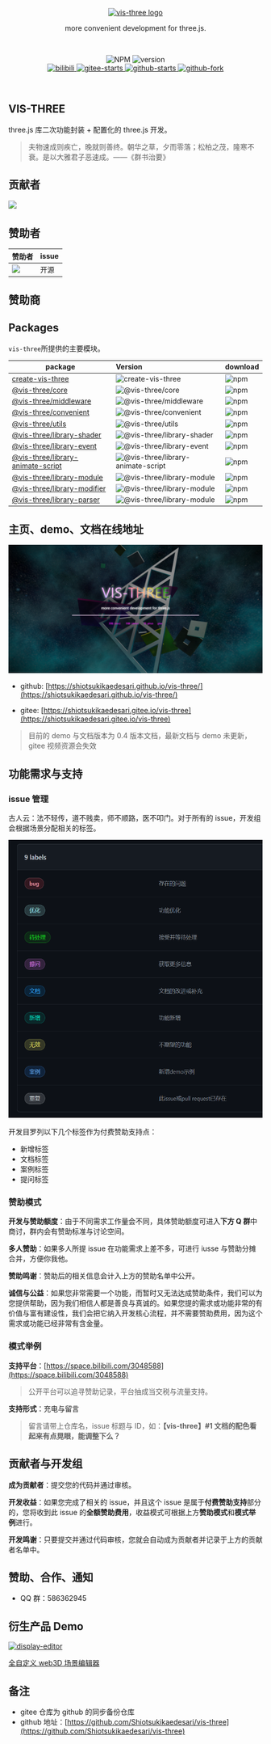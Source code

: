 <p align="center">
  <a href="https://shiotsukikaedesari.gitee.io/vis-three/" target="_blank" rel="noopener noreferrer">
    <img width="180" src="https://shiotsukikaedesari.gitee.io/vis-three/docs/favicon.ico" alt="vis-three logo">
  </a>
  <p align="center">more convenient development for three.js.</p>
</p>
<br/>
<p align="center">
   <img alt="NPM" src="https://img.shields.io/npm/l/vis-three?color=blue">
   <img alt="version" src="https://img.shields.io/badge/version-0.6.X-g.svg">
   <br/>
    <a target="_black" href="https://space.bilibili.com/3048588">
       <img alt="bilibili" src="https://img.shields.io/badge/dynamic/json?url=https%3A%2F%2Fapi.swo.moe%2Fstats%2Fbilibili%2F3048588&query=count&color=282c34&label=bilibili&labelColor=FE7398&logo=data%3Aimage%2Fpng%3Bbase64%2CiVBORw0KGgoAAAANSUhEUgAAAGAAAABgCAYAAADimHc4AAAD7ElEQVR4nO2dW9WrMBCFK6ESkFAJSKiESqgEHCABCZWAhEpAAhL2ecik5dDc%2FpXLBDLfWnlqy0xmJ5BMQnq5CIIgCIIgCIIgCIIgCEIBAHQAemYfrgCunD6wAKAHsEKxALgx+bCQD8%2FS9tmgVqeDr1lLigDgZvDhXso+K9TyTBQRwRJ8AHjntl0Flh5QRAQK%2FmKxPeayWx2OXpBNBKiHvi34b7T2MC4pAvW6twR%2FRwkRKPizBN8CgEcuESj4Lwm+BwBjahEk+H8EwJRKhOaCDzW8e1JLfkUUH1NgmR3XmHffHR1l+72BSs8d7w8U+JDAnZERQMcV+CtUi7dNqFqibB4J7vtrq7xKCuAasbTMXCL4T+5aVk6+2xHUrWdhruAR6HIJcOeu2UHI8zyAe2ytWfEdWz9PVvQ8YAmIQ5dDAB9LFsMVAv8oMO2zAGrC5WNIarRiAuKR9jYEd9pY08aa6uUzIHGRdkgKd8pY0yc1WjEBAqypDYoAG0QAZkQAZkQAZkQAZk4vANQenjsSzS3I%2FwcSbXU5jQBUkRtdf4Rar90v8kSv3+I3ffCCSpk8I%2Fw+lgDkdI%2Fv2rEp2CaiWm1AsDQLlDAD+dlFXLMeAaCSeLZdaSFE5VUQNot38cKuEeBgAsSuG0flVZBmEanbXfNQAsS0fgBYIn2fIu3%2FBBMHEyBmDXlFfA8IzeHb+Ems4WAChKykrVA9ZfsQTL57jXzRg4A5wC%2FA8N4ADiZAZwm2XjW75Qh2KOTfA0p4kygPw28OJcCVgn3nDnYo2EwEYRgGH0qAMyICMCMCMCMCMCMCMCMCMCMCfP3qwHDOQ4AAUekTk8FaBRihJnZdYbvtCGC7LvmkM63GjVDINPFrQgCq5ETXfmMzI90FXzPvfqt7x4rEu%2FZaEcCUxFvgz2zO+BUn6UkoaEEAsptiMSX5e8FoRYCN7cVgb4Vq7U%2FH50Pq4JNP7Qiw8UFnJwcK+tXy+Wj6PLEvPgHSHv5UgwA1IQIwwyFAyLJin9RoxYgAzAQIkPwNmf26busC+OIx5TDqo5nDT+F%2FSS%2F9CYzwb+No49zNy2evkYv0LywGGAXUvp6eSneycqOic0w20k7CNgKE7jJunSGLACTCxF27ylmQc98T5MQUH49swd+I0HPXslLKnT0N+wnkrTKi9JZL%2FL9i1SorMmdeQ4TQQ7OFMxIMzGD45w8nUL1im7efENZLJpgPSw0pfz0cdt4U3230Td%2FTvx2R6d2FrHhEWLkq5PELOMsRPHCPnAZGv1xJteL7jbJiaW3sB2nDvPC%2FosSYvjRQz4cJ6n7KO3rYQL7M+L6nVtfDVRAEQRAEQRAEQRAEIZ5%2FSAXmdfXaoQsAAAAASUVORK5CYII%3D&cacheSeconds=3600">
    </a>
    <a target="_black" href="https://gitee.com/Shiotsukikaedesari/vis-three">
      <img src="https://gitee.com/Shiotsukikaedesari/vis-three/badge/star.svg?theme=dark" alt="gitee-starts" />
    </a>
    <a target="_black" href="https://github.com/Shiotsukikaedesari/vis-three">
      <img alt="github-starts" src="https://img.shields.io/github/stars/Shiotsukikaedesari/vis-three?style=social">
    </a>
    <a target="_black" href="https://github.com/Shiotsukikaedesari/vis-three">
      <img alt="github-fork" src="https://img.shields.io/github/forks/Shiotsukikaedesari/vis-three?style=social">
    </a>

</p>
<br/>

## VIS-THREE

three.js 库二次功能封装 + 配置化的 three.js 开发。

> 夫物速成则疾亡，晚就则善终。朝华之草，夕而零落；松柏之茂，隆寒不衰。是以大雅君子恶速成。——《群书治要》

## 贡献者

<a href="https://github.com/Shiotsukikaedesari/vis-three/graphs/contributors">
  <img src="https://contrib.rocks/image?repo=Shiotsukikaedesari/vis-three" />
</a>

## 赞助者

| 赞助者                                                                                                                              | issue |
| ----------------------------------------------------------------------------------------------------------------------------------- | :---- |
| <a href="https://space.bilibili.com/672852044"><img src="https://i0.hdslb.com/bfs/face/member/noface.jpg@60w_60h_1c_1s.webp" /></a> | 开源  |

## 赞助商

## Packages

`vis-three`所提供的主要模块。

| package                                                                                           | Version                                                                                                        | download                                                                              |
| ------------------------------------------------------------------------------------------------- | :------------------------------------------------------------------------------------------------------------- | ------------------------------------------------------------------------------------- |
| [create-vis-three](https://img.shields.io/npm/v/create-vis-three?label=%20)                       | ![create-vis-three](https://img.shields.io/npm/v/create-vis-three?label=%20)                                   | <img alt="npm" src="https://img.shields.io/npm/dt/create-vis-three">                  |
| [@vis-three/core](packages/core)                                                                  | ![@vis-three/core](https://img.shields.io/npm/v/@vis-three/core.svg?label=%20)                                 | <img alt="npm" src="https://img.shields.io/npm/dt/@vis-three/core">                   |
| [@vis-three/middleware](packages/middleware)                                                      | ![@vis-three/middleware](https://img.shields.io/npm/v/@vis-three/middleware.svg?label=%20)                     | <img alt="npm" src="https://img.shields.io/npm/dt/@vis-three/middleware">             |
| [@vis-three/convenient](packages/convenient)                                                      | ![@vis-three/convenient](https://img.shields.io/npm/v/@vis-three/convenient?label=%20)                         | <img alt="npm" src="https://img.shields.io/npm/dt/@vis-three/convenient">             |
| [@vis-three/utils](packages/utils)                                                                | ![@vis-three/utils](https://img.shields.io/npm/v/@vis-three/utils?label=%20)                                   | <img alt="npm" src="https://img.shields.io/npm/dt/@vis-three/utils">                  |
| [@vis-three/library-shader](packages/library/shader/)                                             | ![@vis-three/library-shader](https://img.shields.io/npm/v/@vis-three/library-shader?label=%20)                 | <img alt="npm" src="https://img.shields.io/npm/dt/@vis-three/library-shader">         |
| [@vis-three/library-event](packages/library/event/)                                               | ![@vis-three/library-event](https://img.shields.io/npm/v/@vis-three/library-event?label=%20)                   | <img alt="npm" src="https://img.shields.io/npm/dt/@vis-three/library-event">          |
| [@vis-three/library-animate-script](packages/library/aniScript/)                                  | ![@vis-three/library-animate-script](https://img.shields.io/npm/v/@vis-three/library-animate-script?label=%20) | <img alt="npm" src="https://img.shields.io/npm/dt/@vis-three/library-animate-script"> |
| [@vis-three/library-module](packages/library/module/)                                             | ![@vis-three/library-module](https://img.shields.io/npm/v/@vis-three/library-module?label=%20)                 | <img alt="npm" src="https://img.shields.io/npm/dt/@vis-three/library-module">         |
| [@vis-three/library-modifier](https://img.shields.io/npm/v/@vis-three/library-modifier?label=%20) | ![@vis-three/library-module](https://img.shields.io/npm/v/@vis-three/library-modifier?label=%20)               | <img alt="npm" src="https://img.shields.io/npm/dt/@vis-three/library-modifier">       |
| [@vis-three/library-parser](https://img.shields.io/npm/v/@vis-three/library-parser?label=%20)     | ![@vis-three/library-module](https://img.shields.io/npm/v/@vis-three/library-parser?label=%20)                 | <img alt="npm" src="https://img.shields.io/npm/dt/@vis-three/library-parser">         |

## 主页、demo、文档在线地址

![website](/rm/website.png)

- github: [https://shiotsukikaedesari.github.io/vis-three/](https://shiotsukikaedesari.github.io/vis-three/)

- gitee: [https://shiotsukikaedesari.gitee.io/vis-three](https://shiotsukikaedesari.gitee.io/vis-three)

> 目前的 demo 与文档版本为 0.4 版本文档，最新文档与 demo 未更新， gitee 视频资源会失效

## 功能需求与支持

### issue 管理

古人云：法不轻传，道不贱卖，师不顺路，医不叩门。对于所有的 issue，开发组会根据场景分配相关的标签。

<img src="/rm/github-label.png" height=550>

开发目罗列以下几个标签作为付费赞助支持点：

- 新增标签
- 文档标签
- 案例标签
- 提问标签

### 赞助模式

**开发与赞助额度**：由于不同需求工作量会不同，具体赞助额度可进入**下方 Q 群**中商讨，群内会有赞助标准与讨论空间。

**多人赞助**：如果多人所提 issue 在功能需求上差不多，可进行 iusse 与赞助分摊合并，方便你我他。

**赞助鸣谢**：赞助后的相关信息会计入上方的赞助名单中公开。

**诚信与公益**：如果您非常需要一个功能，而暂时又无法达成赞助条件，我们可以为您提供帮助，因为我们相信人都是善良与真诚的。如果您提的需求或功能非常的有价值与富有建设性，我们会把它纳入开发核心流程，并不需要赞助费用，因为这个需求或功能已经非常有含金量。

### 模式举例

**支持平台**：[https://space.bilibili.com/3048588](https://space.bilibili.com/3048588)

> 公开平台可以追寻赞助记录，平台抽成当交税与流量支持。

**支持形式**：充电与留言

> 留言请带上仓库名，issue 标题与 ID，如：**【vis-three】#1 文档的配色看起来有点晃眼，能调整下么？**

## 贡献者与开发组

**成为贡献者**：提交您的代码并通过审核。

**开发收益**：如果您完成了相关的 issue，并且这个 issue 是属于**付费赞助支持**部分的，您将收到此 issue 的**全额赞助费用**，收益模式可根据上方**赞助模式**和**模式举例**进行。

**开发鸣谢**：只要提交并通过代码审核，您就会自动成为贡献者并记录于上方的贡献者名单中。

## 赞助、合作、通知

- QQ 群：586362945

## 衍生产品 Demo

  <a href="https://github.com/Shiotsukikaedesari/three-vis-display-editor" target="_blank" rel="noopener noreferrer">
    <img width="200" src="/rm/display-editor.png" alt="display-editor">
    <p>全自定义 web3D 场景编辑器</p>
  </a>

## 备注

- gitee 仓库为 github 的同步备份仓库
- github 地址：[https://github.com/Shiotsukikaedesari/vis-three](https://github.com/Shiotsukikaedesari/vis-three)
